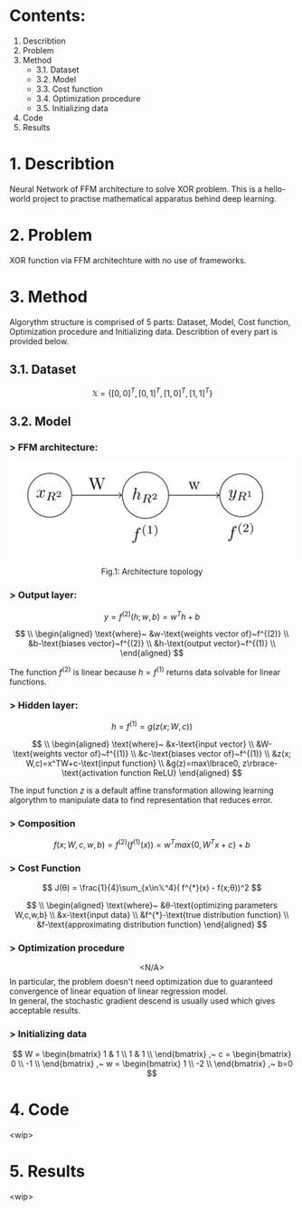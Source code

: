 # Contents:
1. Describtion
2. Problem
3. Method
    * 3.1. Dataset
    * 3.2. Model
    * 3.3. Cost function
    * 3.4. Optimization procedure
    * 3.5. Initializing data
4. Code
5. Results

# 1. Describtion
Neural Network of FFM architecture to solve XOR problem. This is a hello-world project to practise mathematical apparatus behind deep learning.

# 2. Problem
XOR function via FFM architechture with no use of frameworks.

# 3. Method
Algorythm structure is comprised of 5 parts: Dataset, Model, Cost function, Optimization procedure and Initializing data. Describtion of every part is provided below.
## 3.1. Dataset
$$𝕏=\lbrace{[0,0]^T, [0,1]^T, [1,0]^T, [1,1]^T\rbrace}$$
## 3.2. Model
### > FFM architecture:
![alt text](https://github.com/AKAD0/FFM_XOR/blob/master/Fig1.png)

$$
\text{Fig.1: Architecture topology}
$$
### > Output layer:
$$
y=f^{(2)}(h; w,b) = w^Th+b
$$

$$
\\
\begin{aligned}
\text{where}~
&w-\text{weights vector of}~f^{(2)} \\
&b-\text{biases vector}~f^{(2)} \\
&h-\text{output vector}~f^{(1)} \\
\end{aligned}
$$

The function $f^{(2)}$ is linear because $h=f^{(1)}$ returns data solvable for linear functions. 

### > Hidden layer:
$$
h = f^{(1)} = g( z( x; W,c))
$$

$$
\\
\begin{aligned}
\text{where}~
&x-\text{input vector} \\
&W-\text{weights vector of}~f^{(1)} \\
&c-\text{biases vector of}~f^{(1)} \\
&z(x; W,c)=x^TW+c-\text{input function} \\
&g(z)=max\lbrace0, z\rbrace-\text{activation function ReLU}
\end{aligned}
$$

The input function $z$ is a default affine transformation allowing learning algorythm to manipulate data to find representation that reduces error.

### > Composition
$$
f(x; W,c,w,b) = f^{(2)}( f^{(1)}( x)) = w^Tmax\lbrace0, W^Tx+c\rbrace+b
$$
### > Cost Function
$$
J(θ) = \frac{1}{4}\sum_{x\in𝕏^4}( f^{*}(x) - f(x;θ))^2
$$

$$
\\
\begin{aligned}
\text{where}~
&θ-\text{optimizing parameters W,c,w,b} \\
&x-\text{input data} \\
&f^{*}-\text{true distribution function} \\
&f-\text{approximating distribution function}
\end{aligned}
$$
### > Optimization procedure
$$
\text{<N/A>}
$$
In particular, the problem doesn't need optimization due to guaranteed convergence of linear equation of linear regression model.\
In general, the stochastic gradient descend is usually used which gives acceptable results.

### > Initializing data
$$
W = \begin{bmatrix}
    1 & 1 \\
    1 & 1 \\
    \end{bmatrix}
,~
c = \begin{bmatrix}
    0 \\
    -1 \\
    \end{bmatrix}
,~
w = \begin{bmatrix}
    1 \\
    -2 \\
    \end{bmatrix}
,~
b=0
$$

# 4. Code
\<wip\>

# 5. Results
\<wip\>